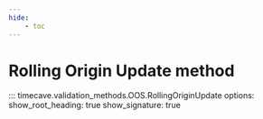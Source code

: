 ```yaml
---
hide:
    - toc
---
```


# Rolling Origin Update method

::: timecave.validation_methods.OOS.RollingOriginUpdate
    options:
        show_root_heading: true
        show_signature: true